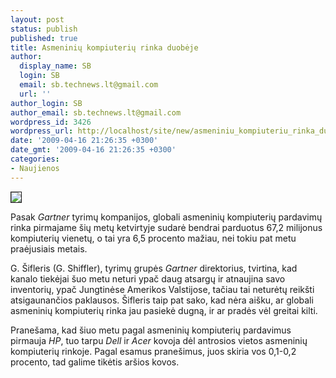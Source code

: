 ```yaml
---
layout: post
status: publish
published: true
title: Asmeninių kompiuterių rinka duobėje
author:
  display_name: SB
  login: SB
  email: sb.technews.lt@gmail.com
  url: ''
author_login: SB
author_email: sb.technews.lt@gmail.com
wordpress_id: 3426
wordpress_url: http://localhost/site/new/asmeniniu_kompiuteriu_rinka_duobeje/
date: '2009-04-16 21:26:35 +0300'
date_gmt: '2009-04-16 21:26:35 +0300'
categories:
- Naujienos
---
```

<div class="imgright"><img src="http://tbn3.google.com/images?q=tbn:23KPLo-Y_dMnFM:http://computerbazar.files.wordpress.com/2008/07/hp-pavilion-india.jpg" border="1" /></div>
<p>Pasak <i>Gartner</i> tyrimų kompanijos, globali asmeninių kompiuterių pardavimų rinka pirmajame šių metų ketvirtyje sudarė bendrai parduotus 67,2 milijonus kompiuterių vienetų, o tai yra 6,5 procento mažiau, nei tokiu pat metu praėjusiais metais.</p>
<p>G. Šifleris (G. Shiffler), tyrimų grupės <i>Gartner</i> direktorius, tvirtina, kad kanalo tiekėjai šuo metu neturi ypač daug atsargų ir atnaujina savo inventorių, ypač Jungtinėse Amerikos Valstijose, tačiau tai neturėtų reikšti atsigaunančios paklausos. Šifleris taip pat sako, kad nėra aišku, ar globali asmeninių kompiuterių rinka jau pasiekė dugną, ir ar pradės vėl greitai kilti.</p>
<p>Pranešama, kad šiuo metu pagal asmeninių kompiuterių pardavimus pirmauja <i>HP</i>, tuo tarpu <i>Dell</i> ir <i>Acer</i> kovoja dėl antrosios vietos asmeninių kompiuterių rinkoje. Pagal esamus pranešimus, juos skiria vos 0,1-0,2 procento, tad galime tikėtis aršios kovos.</p>
